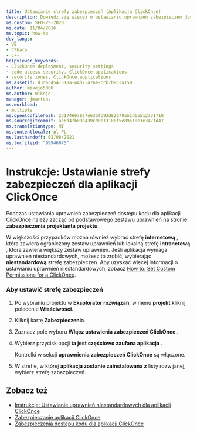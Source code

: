 ```yaml
---
title: Ustawianie strefy zabezpieczeń (Aplikacja ClickOnce)
description: Dowiedz się więcej o ustawianiu uprawnień zabezpieczeń dostępu kodu dla aplikacji ClickOnce, która rozpoczyna się od podstawowego zestawu uprawnień w projektancie projektu.
ms.custom: SEO-VS-2020
ms.date: 11/04/2016
ms.topic: how-to
dev_langs:
- VB
- CSharp
- C++
helpviewer_keywords:
- ClickOnce deployment, security settings
- code access security, ClickOnce applications
- security zones, ClickOnce applications
ms.assetid: d3dac454-518a-44d7-a76e-ccb7b9c3a150
author: mikejo5000
ms.author: mikejo
manager: jmartens
ms.workload:
- multiple
ms.openlocfilehash: 23174667827e63afb93d82679a51d65512731710
ms.sourcegitcommit: ae6d47b09a439cd0e13180f5e89510e3e347fd47
ms.translationtype: MT
ms.contentlocale: pl-PL
ms.lasthandoff: 02/08/2021
ms.locfileid: "99946075"
---
```

# <a name="how-to-set-a-security-zone-for-a-clickonce-application"></a>Instrukcje: Ustawianie strefy zabezpieczeń dla aplikacji ClickOnce
Podczas ustawiania uprawnień zabezpieczeń dostępu kodu dla aplikacji ClickOnce należy zacząć od podstawowego zestawu uprawnień na stronie **zabezpieczenia** **projektanta projektu**.

 W większości przypadków można również wybrać strefę **internetową** , która zawiera ograniczony zestaw uprawnień lub lokalną strefę **intranetową** , która zawiera większy zestaw uprawnień. Jeśli aplikacja wymaga uprawnień niestandardowych, możesz to zrobić, wybierając **niestandardową** strefę zabezpieczeń. Aby uzyskać więcej informacji o ustawianiu uprawnień niestandardowych, zobacz [How to: Set Custom Permissions for a ClickOnce](../deployment/how-to-set-custom-permissions-for-a-clickonce-application.md).

### <a name="to-set-a-security-zone"></a>Aby ustawić strefę zabezpieczeń

1. Po wybraniu projektu w **Eksplorator rozwiązań**, w menu **projekt** kliknij polecenie **Właściwości**.

2. Kliknij kartę **Zabezpieczenia**.

3. Zaznacz pole wyboru **Włącz ustawienia zabezpieczeń ClickOnce** .

4. Wybierz przycisk opcji **ta jest częściowo zaufana aplikacja** .

     Kontrolki w sekcji **uprawnienia zabezpieczeń ClickOnce** są włączone.

5. W strefie, w której **aplikacja zostanie zainstalowana z** listy rozwijanej, wybierz strefę zabezpieczeń.

## <a name="see-also"></a>Zobacz też
- [Instrukcje: Ustawianie uprawnień niestandardowych dla aplikacji ClickOnce](../deployment/how-to-set-custom-permissions-for-a-clickonce-application.md)
- [Zabezpieczanie aplikacji ClickOnce](../deployment/securing-clickonce-applications.md)
- [Zabezpieczenia dostępu kodu dla aplikacji ClickOnce](../deployment/code-access-security-for-clickonce-applications.md)
